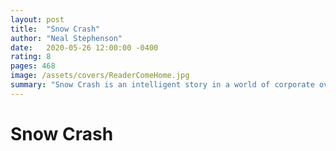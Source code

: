 ```yaml
---
layout: post
title:  "Snow Crash"
author: "Neal Stephenson"
date:   2020-05-26 12:00:00 -0400
rating: 8
pages: 468
image: /assets/covers/ReaderComeHome.jpg
summary: "Snow Crash is an intelligent story in a world of corporate overlords and no government. The cyberpunk distopia is painted almost as well as VR googles render the metaverse. A great story, save for the lackluster finish and awkward near-monologue 3/4 of the way through the book. Don't let it distract you from the fact that Hiro Protagonist may be the most badass pizza delivery driver to ever live."
---
```


# Snow Crash